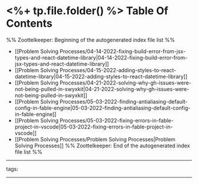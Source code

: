 # <%+ tp.file.folder() %> Table Of Contents



%% Zoottelkeeper: Beginning of the autogenerated index file list  %%
-  [[Problem Solving Processes/04-14-2022-fixing-build-error-from-jsx-types-and-react-datetime-library|04-14-2022-fixing-build-error-from-jsx-types-and-react-datetime-library]]
-  [[Problem Solving Processes/04-15-2022-adding-styles-to-react-datetime-library|04-15-2022-adding-styles-to-react-datetime-library]]
-  [[Problem Solving Processes/04-21-2022-solving-why-gh-issues-were-not-being-pulled-in-swyxkit|04-21-2022-solving-why-gh-issues-were-not-being-pulled-in-swyxkit]]
-  [[Problem Solving Processes/05-03-2022-finding-antialiasing-default-config-in-fable-engine|05-03-2022-finding-antialiasing-default-config-in-fable-engine]]
-  [[Problem Solving Processes/05-03-2022-fixing-errors-in-fable-project-in-vscode|05-03-2022-fixing-errors-in-fable-project-in-vscode]]
-  [[Problem Solving Processes/Problem Solving Processes|Problem Solving Processes]]
%% Zoottelkeeper: End of the autogenerated index file list  %%



---

tags: 

---